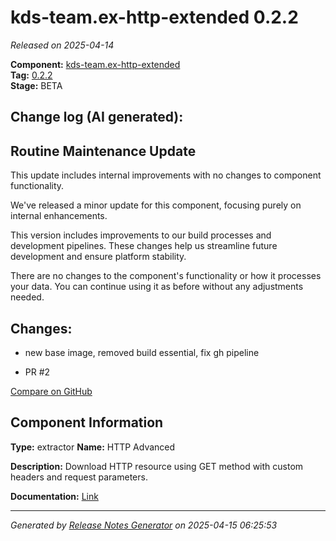 #  kds-team.ex-http-extended 0.2.2

_Released on 2025-04-14_

**Component:** [kds-team.ex-http-extended](https://github.com/keboola/component-http-extended)  
**Tag:** [0.2.2](https://github.com/keboola/component-http-extended/releases/tag/0.2.2)  
**Stage:** BETA


## Change log (AI generated):
## Routine Maintenance Update
This update includes internal improvements with no changes to component functionality.

We've released a minor update for this component, focusing purely on internal enhancements.

This version includes improvements to our build processes and development pipelines. These changes help us streamline future development and ensure platform stability.

There are no changes to the component's functionality or how it processes your data. You can continue using it as before without any adjustments needed.



## Changes:



- new base image, removed build essential, fix gh pipeline 




- PR #2 



[Compare on GitHub](https://github.com/keboola/component-http-extended/compare/0.2.1...0.2.2)



## Component Information
**Type:** extractor
**Name:** HTTP Advanced

**Description:** Download HTTP resource using GET method with custom headers and request parameters.


**Documentation:** [Link](https://github.com/keboola/component-http-extended/blob/main/README.md)



---
_Generated by [Release Notes Generator](https://github.com/keboola/release-notes-generator)
on 2025-04-15 06:25:53_